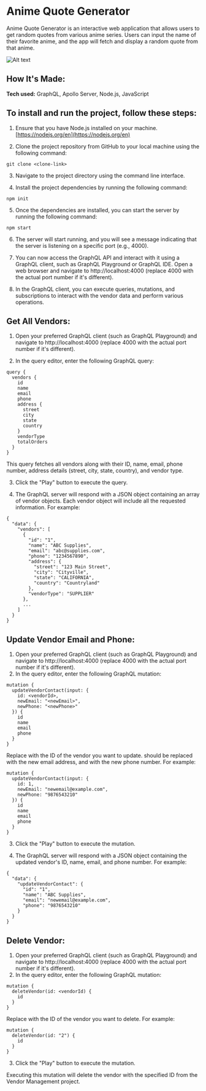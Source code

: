 # Anime Quote Generator

Anime Quote Generator is an interactive web application that allows users to get random quotes from various anime series. Users can input the name of their favorite anime, and the app will fetch and display a random quote from that anime.

![Alt text](https://64.media.tumblr.com/0d8ceaf59599c8f9704894454522f019/tumblr_o6hbp8Qub81udhkqho1_1280.gif)

## How It's Made:

**Tech used:** GraphQL, Apollo Server, Node.js, JavaScript

## To install and run the project, follow these steps:

1. Ensure that you have Node.js installed on your machine. [https://nodejs.org/en](https://nodejs.org/en)

2. Clone the project repository from GitHub to your local machine using the following command:

```
git clone <clone-link>
```

3. Navigate to the project directory using the command line interface.

4. Install the project dependencies by running the following command:

```
npm init
```

5. Once the dependencies are installed, you can start the server by running the following command:

```
npm start
```

6. The server will start running, and you will see a message indicating that the server is listening on a specific port (e.g., 4000).

7. You can now access the GraphQL API and interact with it using a GraphQL client, such as GraphQL Playground or GraphQL IDE. Open a web browser and navigate to http://localhost:4000 (replace 4000 with the actual port number if it's different).

8. In the GraphQL client, you can execute queries, mutations, and subscriptions to interact with the vendor data and perform various operations.

## Get All Vendors:

1. Open your preferred GraphQL client (such as GraphQL Playground) and navigate to http://localhost:4000 (replace 4000 with the actual port number if it's different).

2. In the query editor, enter the following GraphQL query:

```
query {
  vendors {
    id
    name
    email
    phone
    address {
      street
      city
      state
      country
    }
    vendorType
    totalOrders
  }
}
```

This query fetches all vendors along with their ID, name, email, phone number, address details (street, city, state, country), and vendor type.

3. Click the "Play" button to execute the query.

4. The GraphQL server will respond with a JSON object containing an array of vendor objects. Each vendor object will include all the requested information.
   For example:

```
{
  "data": {
    "vendors": [
      {
        "id": "1",
        "name": "ABC Supplies",
        "email": "abc@supplies.com",
        "phone": "1234567890",
        "address": {
          "street": "123 Main Street",
          "city": "Cityville",
          "state": "CALIFORNIA",
          "country": "Countryland"
        },
        "vendorType": "SUPPLIER"
      },
      ...
    ]
  }
}
```

## Update Vendor Email and Phone:

1. Open your preferred GraphQL client (such as GraphQL Playground) and navigate to http://localhost:4000 (replace 4000 with the actual port number if it's different).
2. In the query editor, enter the following GraphQL mutation:

```
mutation {
  updateVendorContact(input: {
    id: <vendorId>,
    newEmail: "<newEmail>",
    newPhone: "<newPhone>"
  }) {
    id
    name
    email
    phone
  }
}
```

Replace <vendorId> with the ID of the vendor you want to update. <newEmail> should be replaced with the new email address, and <newPhone> with the new phone number. For example:

```
mutation {
  updateVendorContact(input: {
    id: 1,
    newEmail: "newemail@example.com",
    newPhone: "9876543210"
  }) {
    id
    name
    email
    phone
  }
}
```

3. Click the "Play" button to execute the mutation.

4. The GraphQL server will respond with a JSON object containing the updated vendor's ID, name, email, and phone number.
   For example:

```
{
  "data": {
    "updateVendorContact": {
      "id": "1",
      "name": "ABC Supplies",
      "email": "newemail@example.com",
      "phone": "9876543210"
    }
  }
}
```

## Delete Vendor:

1. Open your preferred GraphQL client (such as GraphQL Playground) and navigate to http://localhost:4000 (replace 4000 with the actual port number if it's different).
2. In the query editor, enter the following GraphQL mutation:

```
mutation {
  deleteVendor(id: <vendorId) {
    id
  }
}
```

Replace <vendorId> with the ID of the vendor you want to delete. For example:

```
mutation {
  deleteVendor(id: "2") {
    id
  }
}
```

3. Click the "Play" button to execute the mutation.

Executing this mutation will delete the vendor with the specified ID from the Vendor Management project.

